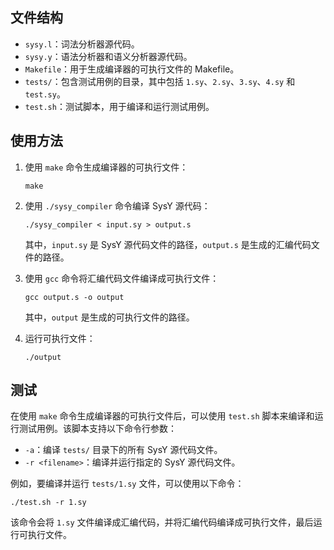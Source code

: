 ## 文件结构

- `sysy.l`：词法分析器源代码。
- `sysy.y`：语法分析器和语义分析器源代码。
- `Makefile`：用于生成编译器的可执行文件的 Makefile。
- `tests/`：包含测试用例的目录，其中包括 `1.sy`、`2.sy`、`3.sy`、`4.sy` 和 `test.sy`。
- `test.sh`：测试脚本，用于编译和运行测试用例。

## 使用方法

1. 使用 `make` 命令生成编译器的可执行文件：

   ```
   make
   ```

2. 使用 `./sysy_compiler` 命令编译 SysY 源代码：

   ```
   ./sysy_compiler < input.sy > output.s
   ```

   其中，`input.sy` 是 SysY 源代码文件的路径，`output.s` 是生成的汇编代码文件的路径。

3. 使用 `gcc` 命令将汇编代码文件编译成可执行文件：

   ```
   gcc output.s -o output 
   ```

   其中，`output` 是生成的可执行文件的路径。

4. 运行可执行文件：

   ```
   ./output
   ```

## 测试
在使用 `make` 命令生成编译器的可执行文件后，可以使用 `test.sh` 脚本来编译和运行测试用例。该脚本支持以下命令行参数：

- `-a`：编译 `tests/` 目录下的所有 SysY 源代码文件。
- `-r <filename>`：编译并运行指定的 SysY 源代码文件。

例如，要编译并运行 `tests/1.sy` 文件，可以使用以下命令：

```
./test.sh -r 1.sy
```

该命令会将 `1.sy` 文件编译成汇编代码，并将汇编代码编译成可执行文件，最后运行可执行文件。